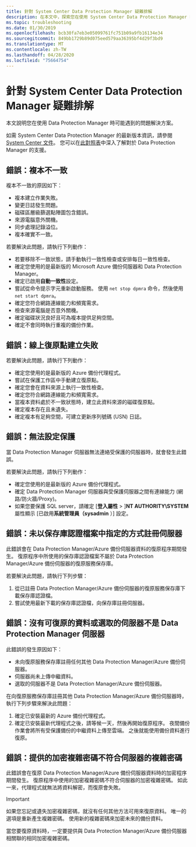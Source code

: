 ```yaml
---
title: 針對 System Center Data Protection Manager 疑難排解
description: 在本文中，探索您在使用 System Center Data Protection Manager 時可能會遇到之問題的解決方案。
ms.topic: troubleshooting
ms.date: 01/30/2019
ms.openlocfilehash: bcb30fa7eb3e05099761fc751b09a9fb16134e34
ms.sourcegitcommit: 849bb1729b89d075eed579aa36395bf4d29f3bd9
ms.translationtype: MT
ms.contentlocale: zh-TW
ms.lasthandoff: 04/28/2020
ms.locfileid: "75664754"
---
```

# <a name="troubleshoot-system-center-data-protection-manager"></a>針對 System Center Data Protection Manager 疑難排解

本文說明您在使用 Data Protection Manager 時可能遇到的問題解決方案。

如需 System Center Data Protection Manager 的最新版本資訊，請參閱 [System Center 文件](https://docs.microsoft.com/system-center/dpm/dpm-release-notes?view=sc-dpm-2016)。 您可以在[此對照表](https://docs.microsoft.com/system-center/dpm/dpm-protection-matrix?view=sc-dpm-2016)中深入了解對於 Data Protection Manager 的支援。

## <a name="error-replica-is-inconsistent"></a>錯誤：複本不一致

複本不一致的原因如下：

- 複本建立作業失敗。
- 變更日誌發生問題。
- 磁碟區層級篩選點陣圖包含錯誤。
- 來源電腦意外關機。
- 同步處理記錄溢位。
- 複本確實不一致。

若要解決此問題，請執行下列動作：

- 若要移除不一致狀態，請手動執行一致性檢查或安排每日一致性檢查。
- 確定您使用的是最新版的 Microsoft Azure 備份伺服器和 Data Protection Manager。
- 確定已啟用**自動一致性**設定。
- 嘗試從命令提示字元重新啟動服務。 使用 `net stop dpmra` 命令，然後使用 `net start dpmra`。
- 確定您符合網路連線能力和頻寬需求。
- 檢查來源電腦是否意外關機。
- 確定磁碟狀況良好且可為複本提供足夠空間。
- 確定不會同時執行重複的備份作業。

## <a name="error-online-recovery-point-creation-failed"></a>錯誤：線上復原點建立失敗

若要解決此問題，請執行下列動作：

- 確定您使用的是最新版的 Azure 備份代理程式。
- 嘗試在保護工作區中手動建立復原點。
- 確定您會在資料來源上執行一致性檢查。
- 確定您符合網路連線能力和頻寬需求。
- 當複本資料處於不一致狀態時，建立此資料來源的磁碟復原點。
- 確定複本存在且未遺失。
- 確定複本有足夠空間，可建立更新序列號碼 (USN) 日誌。

## <a name="error-unable-to-configure-protection"></a>錯誤：無法設定保護

當 Data Protection Manager 伺服器無法連絡受保護的伺服器時，就會發生此錯誤。

若要解決此問題，請執行下列動作：

- 確定您使用的是最新版的 Azure 備份代理程式。
- 確定 Data Protection Manager 伺服器與受保護伺服器之間有連線能力 (網路/防火牆/Proxy)。
- 如果您要保護 SQL server，請確定 [**登入屬性** > ]**NT AUTHORITY\SYSTEM**屬性顯示 [已啟用**系統管理員（sysadmin** ）] 設定。

## <a name="error-server-not-registered-as-specified-in-vault-credential-file"></a>錯誤：未以保存庫認證檔案中指定的方式註冊伺服器

此錯誤會在 Data Protection Manager/Azure 備份伺服器資料的復原程序期間發生。 復原程序中所使用的保存庫認證檔案不屬於 Data Protection Manager/Azure 備份伺服器的復原服務保存庫。

若要解決此問題，請執行下列步驟：

1. 從已註冊 Data Protection Manager/Azure 備份伺服器的復原服務保存庫下載保存庫認證檔。
2. 嘗試使用最新下載的保存庫認證檔，向保存庫註冊伺服器。

## <a name="error-no-recoverable-data-or-selected-server-not-a-data-protection-manager-server"></a>錯誤：沒有可復原的資料或選取的伺服器不是 Data Protection Manager 伺服器

此錯誤的發生原因如下：

- 未向復原服務保存庫註冊任何其他 Data Protection Manager/Azure 備份伺服器。
- 伺服器尚未上傳中繼資料。
- 選取的伺服器不是 Data Protection Manager/Azure 備份伺服器。

在向復原服務保存庫註冊其他 Data Protection Manager/Azure 備份伺服器時，執行下列步驟來解決此問題：

1. 確定已安裝最新的 Azure 備份代理程式。
2. 確定已安裝最新代理程式之後，請等候一天，然後再開始復原程序。 夜間備份作業會將所有受保護備份的中繼資料上傳至雲端。 之後就能使用備份資料進行復原。

## <a name="error-provided-encryption-passphrase-doesnt-match-passphrase-for-server"></a>錯誤：提供的加密複雜密碼不符合伺服器的複雜密碼

此錯誤會在復原 Data Protection Manager/Azure 備份伺服器資料時的加密程序期間發生。 復原程序中使用的加密複雜密碼不符合伺服器的加密複雜密碼。 如此一來，代理程式就無法將資料解密，而復原會失敗。

> [!IMPORTANT]
> 如果您忘記或遺失加密複雜密碼，就沒有任何其他方法可用來復原資料。 唯一的選項是重新產生複雜密碼。 使用新的複雜密碼來加密未來的備份資料。
>
> 當您要復原資料時，一定要提供與 Data Protection Manager/Azure 備份伺服器相關聯的相同加密複雜密碼。
>
